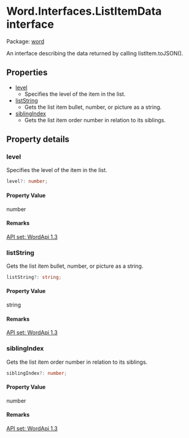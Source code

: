 # Word.Interfaces.ListItemData interface

Package: [word](/en-us/javascript/api/word)

An interface describing the data returned by calling listItem.toJSON().

## Properties

- [level](#level)
  - Specifies the level of the item in the list.
- [listString](#liststring)
  - Gets the list item bullet, number, or picture as a string.
- [siblingIndex](#siblingindex)
  - Gets the list item order number in relation to its siblings.

## Property details

### level

Specifies the level of the item in the list.

```typescript
level?: number;
```

#### Property Value
number

#### Remarks
[API set: WordApi 1.3](/en-us/javascript/api/requirement-sets/word/word-api-requirement-sets)

### listString

Gets the list item bullet, number, or picture as a string.

```typescript
listString?: string;
```

#### Property Value
string

#### Remarks
[API set: WordApi 1.3](/en-us/javascript/api/requirement-sets/word/word-api-requirement-sets)

### siblingIndex

Gets the list item order number in relation to its siblings.

```typescript
siblingIndex?: number;
```

#### Property Value
number

#### Remarks
[API set: WordApi 1.3](/en-us/javascript/api/requirement-sets/word/word-api-requirement-sets)